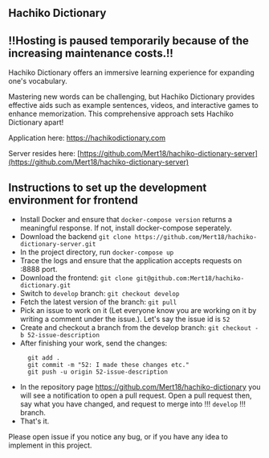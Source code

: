 ## Hachiko Dictionary

## !!Hosting is paused temporarily because of the increasing maintenance costs.!!

Hachiko Dictionary offers an immersive learning experience for expanding one's vocabulary.

Mastering new words can be challenging, but Hachiko Dictionary provides effective aids such as example sentences, videos, and interactive games to enhance memorization. This comprehensive approach sets Hachiko Dictionary apart!

Application here: https://hachikodictionary.com

Server resides here: [https://github.com/Mert18/hachiko-dictionary-server](https://github.com/Mert18/hachiko-dictionary-server)


## Instructions to set up the development environment for frontend
- Install Docker and ensure that `docker-compose version` returns a meaningful response. If not, install docker-compose seperately.
- Download the backend `git clone https://github.com/Mert18/hachiko-dictionary-server.git`
- In the project directory, run `docker-compose up`
- Trace the logs and ensure that the application accepts requests on :8888 port.
- Download the frontend: `git clone git@github.com:Mert18/hachiko-dictionary.git`
- Switch to `develop` branch: `git checkout develop`
- Fetch the latest version of the branch: `git pull`
- Pick an issue to work on it (Let everyone know you are working on it by writing a comment under the issue.). Let's say the issue id is `52`
- Create and checkout a branch from the develop branch: `git checkout -b 52-issue-description`
- After finishing your work, send the changes:
  ```
    git add .
    git commit -m "52: I made these changes etc."
    git push -u origin 52-issue-description
  ```
- In the repository page https://github.com/Mert18/hachiko-dictionary you will see a notification to open a pull request. Open a pull request then, say what you have changed, and request to merge into !!! `develop` !!! branch.
- That's it.


Please open issue if you notice any bug, or if you have any idea to implement in this project.
